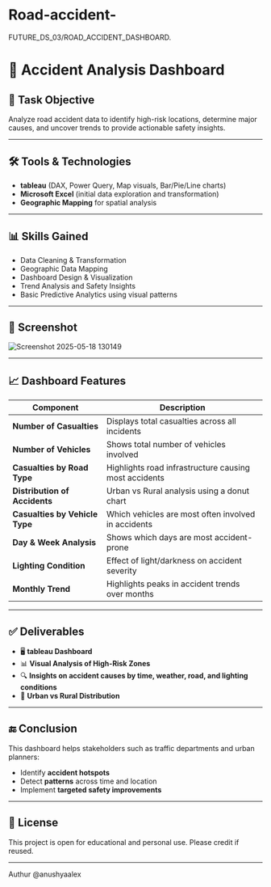 # Road-accident-
FUTURE_DS_03/ROAD_ACCIDENT_DASHBOARD.
# 🚦 Accident Analysis Dashboard 

## 📌 Task Objective

Analyze road accident data to identify high-risk locations, determine major causes, and uncover trends to provide actionable safety insights.

---

## 🛠 Tools & Technologies

* **tableau** (DAX, Power Query, Map visuals, Bar/Pie/Line charts)
* **Microsoft Excel** (initial data exploration and transformation)
* **Geographic Mapping** for spatial analysis

---

## 📊 Skills Gained

* Data Cleaning & Transformation
* Geographic Data Mapping
* Dashboard Design & Visualization
* Trend Analysis and Safety Insights
* Basic Predictive Analytics using visual patterns

---

## 📸 Screenshot
![Screenshot 2025-05-18 130149](https://github.com/user-attachments/assets/27117135-5051-492f-b000-dd9f3c548145)

---

## 📈 Dashboard Features

| Component                      | Description                                           |
| ------------------------------ | ----------------------------------------------------- |
| **Number of Casualties**       | Displays total casualties across all incidents        |
| **Number of Vehicles**         | Shows total number of vehicles involved               |
| **Casualties by Road Type**    | Highlights road infrastructure causing most accidents |
| **Distribution of Accidents**  | Urban vs Rural analysis using a donut chart           |
| **Casualties by Vehicle Type** | Which vehicles are most often involved in accidents   |
| **Day & Week Analysis**        | Shows which days are most accident-prone              |
| **Lighting Condition**         | Effect of light/darkness on accident severity         |
| **Monthly Trend**              | Highlights peaks in accident trends over months       |

---

## ✅ Deliverables

* 🖥️ **tableau Dashboard**
* 📊 **Visual Analysis of High-Risk Zones**
* 🔍 **Insights on accident causes by time, weather, road, and lighting conditions**
* 📍 **Urban vs Rural Distribution**

---
## 🔚 Conclusion

This dashboard helps stakeholders such as traffic departments and urban planners:

* Identify **accident hotspots**
* Detect **patterns** across time and location
* Implement **targeted safety improvements**

---

## 📃 License
This project is open for educational and personal use. Please credit if reused.

---
Authur
@anushyaalex


